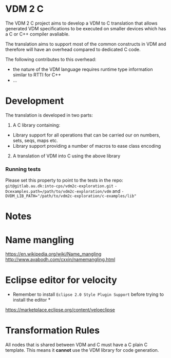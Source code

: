# VDM 2 C

The VDM 2 C project aims to develop a VDM to C translation that allows generated VDM specifications to be executed on smaller devices which has a C or C++ compiler avaliable.

The translation aims to support most of the common constructs in VDM and therefore will have an overhead compared to dedicated C code. 

The following contributes to this overhead:

* the nature of the VDM language requires runtime type information similar to RTTI for C++
* ...


# Development

The translation is developed in two parts:

1. A C library containing:
 * Library support for all operations that can be carried our on numbers, sets, seqs, maps etc.
 * Library support providing a number of macros to ease class encoding
2. A translation of VDM into C using the above library

### Running tests

Please set this property to point to the tests in the repo: `git@gitlab.au.dk:into-cps/vdm2c-exploration.git`
`-Dcexamples.path=/path/to/vdm2c-exploration/vdm` and `-DVDM_LIB_PATH="/path/to/vdm2c-exploration/c-examples/lib"`

# Notes

# Name mangling

https://en.wikipedia.org/wiki/Name_mangling
http://www.avabodh.com/cxxin/namemangling.html

# Eclipse editor for velocity

* Remember to install `Eclipse 2.0 Style Plugin Support` before trying to install the editor *

https://marketplace.eclipse.org/content/veloeclipse

# Transformation Rules

All nodes that is shared between VDM and C must have a C plain C template. This means it **cannot** use the VDM library for code generation.

